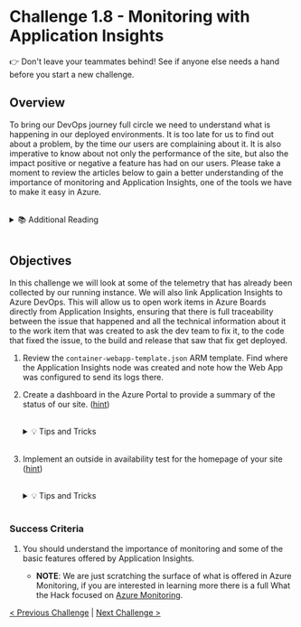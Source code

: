 # Challenge 1.8 - Monitoring with Application Insights

👉 Don't leave your teammates behind! See if anyone else needs a hand before you start a new challenge.

## Overview

To bring our DevOps journey full circle we need to understand what is happening in our deployed environments. It is too late for us to find out about a problem, by the time our users are complaining about it. It is also imperative to know about not only the performance of the site, but also the impact positive or negative a feature has had on our users. Please take a moment to review the articles below to gain a better understanding of the importance of monitoring and Application Insights, one of the tools we have to make it easy in Azure. 

<br/>
<details>
<summary>📚 Additional Reading</summary>
<ul>
<li><a href="https://docs.microsoft.com/en-us/azure/devops/learn/what-is-monitoring">What is Monitoring?</a>
<li><a href="https://docs.microsoft.com/en-us/azure/azure-monitor/app/app-insights-overview">What is Application Insights</a>
</ul>
</details>
<br/>

## Objectives

In this challenge we will look at some of the telemetry that has already been collected by our running instance. We will also link Application Insights to Azure DevOps. This will allow us to open work items in Azure Boards directly from Application Insights, ensuring that there is full traceability between the issue that happened and all the technical information about it to the work item that was created to ask the dev team to fix it, to the code that fixed the issue, to the build and release that saw that fix get deployed. 

1. Review the `container-webapp-template.json` ARM template. Find where the Application Insights node was created and note how the Web App was configured to send its logs there. 

2. Create a dashboard in the Azure Portal to provide a summary of the status of our site. ([hint](https://docs.microsoft.com/en-us/azure/azure-monitor/app/overview-dashboard#application-dashboard))

    <br>
    <details>
    <summary>💡 Tips and Tricks</summary>
    There are many different metrics you can setup to view the status of your site. Things such as requests, http return codes, or connections are valid depending on the site. To add them:
    <ol>
    <li>Go to your app insights instance.</li>
    <li>Select "Dashboard" on the top left"</li>
    <li>Right click on your dashboard and select "Edit"</li>
    <li>On the right, you will see many different selections to choose a new tile. Select "Metrics Chart"</li>
    <li>A new tile will appear, click on it to modify the metrics of that tile.</li>
    <li>Select one of the options to reflect what the tile will represent such as number of connections.</li>
    </ol>
    </details>
    <br>

3. Implement an outside in availability test for the homepage of your site ([hint](https://docs.microsoft.com/en-us/azure/azure-monitor/app/monitor-web-app-availability))

    <br>
    <details>
    <summary>💡 Tips and Tricks</summary>
    <ul>
    <li><a href="https://docs.microsoft.com/en-us/azure/azure-monitor/app/monitor-web-app-availability">Outside availability tests</a></li>
    </ul>
    </details>
    <br>

### Success Criteria

1. You should understand the importance of monitoring and some of the basic features offered by Application Insights.

    - **NOTE**: We are just scratching the surface of what is offered in Azure Monitoring, if you are interested in learning more there is a full What the Hack focused on [Azure Monitoring](https://github.com/microsoft/WhatTheHack/tree/master/007-AzureMonitoring).


[< Previous Challenge](../1.6/readme.md) | [Next Challenge >](../1.9/readme.md)

